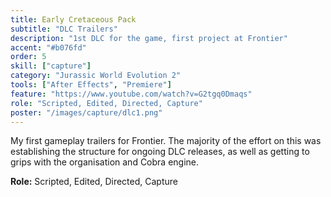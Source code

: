 ```yaml
---
title: Early Cretaceous Pack
subtitle: "DLC Trailers"
description: "1st DLC for the game, first project at Frontier"
accent: "#b076fd"
order: 5
skill: ["capture"]
category: "Jurassic World Evolution 2"
tools: ["After Effects", "Premiere"]
feature: "https://www.youtube.com/watch?v=G2tgq0Dmaqs"
role: "Scripted, Edited, Directed, Capture"
poster: "/images/capture/dlc1.png"
---
```


<script>
  import YouTube from '$lib/components/YouTube.svelte';
</script>

My first gameplay trailers for Frontier. The majority of the effort on this was establishing the structure for ongoing DLC releases, as well as getting to grips with the organisation and Cobra engine.

**Role:** Scripted, Edited, Directed, Capture

<YouTube url="https://www.youtube.com/watch?v=bW1UnZDzcd0" />
